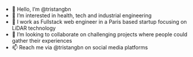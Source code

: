 - 👋 Hello, I’m @tristangbn
- 👀 I’m interested in health, tech and industrial engineering
- 🌱 I work as Fullstack web engineer in a Paris based startup focusing on LiDAR technology
- 💞️ I’m looking to collaborate on challenging projects where people could gather their experiences
- 📫 Reach me via @tristangbn on social media platforms

<!---
tristangbn/tristangbn is a ✨ special ✨ repository because its `README.md` (this file) appears on your GitHub profile.
You can click the Preview link to take a look at your changes.
--->
